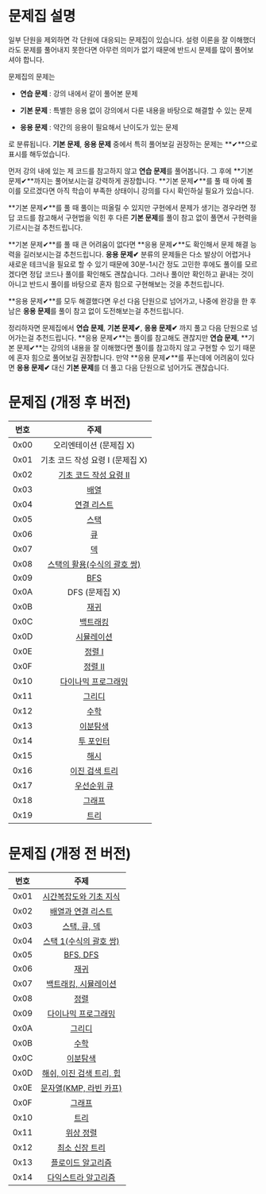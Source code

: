 # 문제집 설명

일부 단원을 제외하면 각 단원에 대응되는 문제집이 있습니다. 설령 이론을 잘 이해했더라도 문제를 풀어내지 못한다면 아무런 의미가 없기 때문에 반드시 문제를 많이 풀어보셔야 합니다.

문제집의 문제는

- **연습 문제** : 강의 내에서 같이 풀어본 문제

- **기본 문제** : 특별한 응용 없이 강의에서 다룬 내용을 바탕으로 해결할 수 있는 문제

- **응용 문제** : 약간의 응용이 필요해서 난이도가 있는 문제

로 분류됩니다. **기본 문제**, **응용 문제** 중에서 특히 풀어보길 권장하는 문제는 **✔**으로 표시를 해두었습니다.

먼저 강의 내에 있는 제 코드를 참고하지 않고 **연습 문제**를 풀어봅니다. 그 후에 **기본 문제✔**까지는 풀어보시는걸 강력하게 권장합니다. **기본 문제✔**를 풀 때 아예 풀이를 모르겠다면 아직 학습이 부족한 상태이니 강의를 다시 확인하실 필요가 있습니다.

**기본 문제✔**를 풀 때 풀이는 떠올릴 수 있지만 구현에서 문제가 생기는 경우라면 정답 코드를 참고해서 구현법을 익힌 후 다른 **기본 문제**를 풀이 참고 없이 풀면서 구현력을 기르시는걸 추천드립니다.

**기본 문제✔**를 풀 때 큰 어려움이 없다면 **응용 문제✔**도 확인해서 문제 해결 능력을 길러보시는걸 추천드립니다. **응용 문제✔** 분류의 문제들은 다소 발상이 어렵거나 새로운 테크닉을 필요로 할 수 있기 때문에 30분-1시간 정도 고민한 후에도 풀이를 모르겠다면 정답 코드나 풀이를 확인해도 괜찮습니다. 그러나 풀이만 확인하고 끝내는 것이 아니고 반드시 풀이를 바탕으로 혼자 힘으로 구현해보는 것을 추천드립니다.

**응용 문제✔**를 모두 해결했다면 우선 다음 단원으로 넘어가고, 나중에 완강을 한 후 남은 **응용 문제**를 풀이 참고 없이 도전해보는걸 추천드립니다.

정리하자면 문제집에서 **연습 문제**, **기본 문제✔**, **응용 문제✔** 까지 풀고 다음 단원으로 넘어가는걸 추천드립니다. **응용 문제✔**는 풀이를 참고해도 괜찮지만 **연습 문제**, **기본 문제✔**는 강의의 내용을 잘 이해했다면 풀이를 참고하지 않고 구현할 수 있기 때문에 혼자 힘으로 풀어보길 권장합니다. 만약 **응용 문제✔**를 푸는데에 어려움이 있다면 **응용 문제✔** 대신 **기본 문제**를 더 풀고 다음 단원으로 넘어가도 괜찮습니다.

# 문제집 (개정 후 버전)
| 번호 | 주제 |
| :--: | :--: |
| 0x00 | 오리엔테이션 (문제집 X) |
| 0x01 | 기초 코드 작성 요령 I (문제집 X) |
| 0x02 | [기초 코드 작성 요령 II](workbook/0x02.md) |
| 0x03 | [배열](workbook/0x03.md) |
| 0x04 | [연결 리스트](workbook/0x04.md) |
| 0x05 | [스택](workbook/0x05.md) |
| 0x06 | [큐](workbook/0x06.md) |
| 0x07 | [덱](workbook/0x07.md) |
| 0x08 | [스택의 활용(수식의 괄호 쌍)](workbook/0x08.md) |
| 0x09 | [BFS](workbook/0x09.md) |
| 0x0A | DFS (문제집 X) |
| 0x0B | [재귀](workbook/0x0B.md) |
| 0x0C | [백트래킹](workbook/0x0C.md) |
| 0x0D | [시뮬레이션](workbook/0x0D.md) |
| 0x0E | [정렬 I](workbook/0x0E.md) |
| 0x0F | [정렬 II](workbook/0x0F.md) |
| 0x10 | [다이나믹 프로그래밍](workbook/0x10.md) |
| 0x11 | [그리디](workbook/0x11.md) |
| 0x12 | [수학](workbook/0x12.md) |
| 0x13 | [이분탐색](workbook/0x13.md) |
| 0x14 | [투 포인터](workbook/0x14.md) |
| 0x15 | [해시](workbook/0x15.md) |
| 0x16 | [이진 검색 트리](workbook/0x16.md) |
| 0x17 | [우선순위 큐](workbook/0x17.md) |
| 0x18 | [그래프](workbook/0x18.md) |
| 0x19 | [트리](workbook/0x19.md) |

# 문제집 (개정 전 버전)
| 번호 | 주제 |
| :---: | :---: |
| 0x01 | [시간복잡도와 기초 지식](https://www.acmicpc.net/workbook/view/7286) |
| 0x02 | [배열과 연결 리스트](https://www.acmicpc.net/workbook/view/7287) |
| 0x03 | [스택, 큐, 덱](https://www.acmicpc.net/workbook/view/7288) |
| 0x04 | [스택 1(수식의 괄호 쌍)](https://www.acmicpc.net/workbook/view/7289) |
| 0x05 | [BFS, DFS](https://www.acmicpc.net/workbook/view/7290) |
| 0x06 | [재귀](https://www.acmicpc.net/workbook/view/7291) |
| 0x07 | [백트래킹, 시뮬레이션](https://www.acmicpc.net/workbook/view/7292) |
| 0x08 | [정렬](https://www.acmicpc.net/workbook/view/7293) |
| 0x09 | [다이나믹 프로그래밍](https://www.acmicpc.net/workbook/view/7294) |
| 0x0A | [그리디](https://www.acmicpc.net/workbook/view/7295) |
| 0x0B | [수학](https://www.acmicpc.net/workbook/view/7296) |
| 0x0C | [이분탐색](https://www.acmicpc.net/workbook/view/7297) |
| 0x0D | [해쉬, 이진 검색 트리, 힙](https://www.acmicpc.net/workbook/view/7298) |
| 0x0E | [문자열(KMP, 라빈 카프)](https://www.acmicpc.net/workbook/view/7299) |
| 0x0F | [그래프](https://www.acmicpc.net/workbook/view/7300) |
| 0x10 | [트리](https://www.acmicpc.net/workbook/view/7301) |
| 0x11 | [위상 정렬](https://www.acmicpc.net/workbook/view/7302) |
| 0x12 | [최소 신장 트리](https://www.acmicpc.net/workbook/view/7303) |
| 0x13 | [플로이드 알고리즘](https://www.acmicpc.net/workbook/view/7304) |
| 0x14 | [다익스트라 알고리즘](https://www.acmicpc.net/workbook/view/7305) |    
